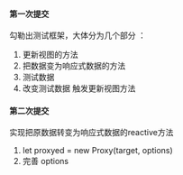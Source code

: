 #### 第一次提交

勾勒出测试框架，大体分为几个部分 ：

1.  更新视图的方法
2.  把数据变为响应式数据的方法
3.  测试数据
4.  改变测试数据 触发更新视图方法

#### 第二次提交

实现把原数据转变为响应式数据的reactive方法

1. let proxyed = new Proxy(target, options)
2. 完善 options